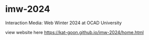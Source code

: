 # imw-2024
Interaction Media: Web Winter 2024 at OCAD University

view website here https://kat-goon.github.io/imw-2024/home.html
